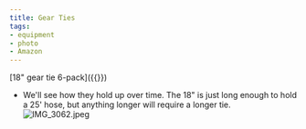 ```yaml
---
title: Gear Ties
tags:
- equipment
- photo
- Amazon
---
```

[18" gear tie 6-pack]({{<amazon B00SHBN3JO>}})
- We'll see how they hold up over time. The 18" is just long enough to hold a 25' hose, but anything longer will require a longer tie.
![IMG_3062.jpeg](/images/IMG_3062_1689253735338_0.jpeg)
